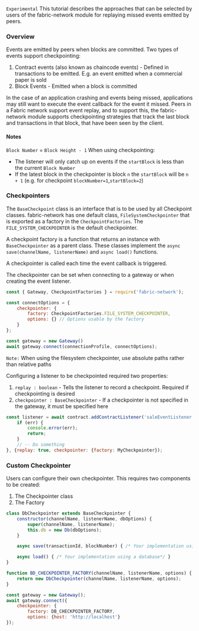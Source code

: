 `Experimental`
This tutorial describes the approaches that can be selected by users of the fabric-network module for replaying missed events emitted by peers.

### Overview

Events are emitted by peers when blocks are committed. Two types of events support checkpointing:
1. Contract events (also known as chaincode events) - Defined in transactions to be emitted. E.g. an event emitted when a commercial paper is sold
2. Block Events - Emitted when a block is committed

In the case of an application crashing and events being missed, applications may still want to execute the event callback for the event it missed. Peers in a Fabric network support event replay, and to support this, the fabric-network module supports checkpointing strategies that track the last block and transactions in that block, that have been seen by the client. 

#### Notes
`Block Number` = `Block Height - 1` 
When using checkpointing:
- The listener will only catch up on events if the `startBlock` is less than the current `Block Number`
- If the latest block in the checkpointer is block `n` the `startBlock` will be `n + 1` (e.g. for checkpoint `blockNumber=1`,`startBlock=2`)

### Checkpointers

The `BaseCheckpoint` class is an interface that is to be used by all Checkpoint classes. fabric-network has one default class, `FileSystemCheckpointer` that is exported as a factory in the `CheckpointFactories`. The `FILE_SYSTEM_CHECKPOINTER` is the default checkpointer.

A checkpoint factory is a function that returns an instance with `BaseCheckpointer` as a parent class. These classes implement the `async save(channelName, listenerName)` and `async load()` functions. 

A checkpointer is called each time the event callback is triggered. 

The checkpointer can be set when connecting to a gateway or when creating the event listener.
```javascript
const { Gateway, CheckpointFactories } = require('fabric-network');

const connectOptions = {
	checkpointer: { 
		factory: CheckpointFactories.FILE_SYSTEM_CHECKPOINTER,
		options: {} // Options usable by the factory
	}
};

const gateway = new Gateway()
await gateway.connect(connectionProfile, connectOptions);
```
`Note:` When using the filesystem checkpointer, use absolute paths rather than relative paths

Configuring a listener to be checkpointed required two properties:
1. `replay : boolean` - Tells the listener to record a checkpoint. Required if checkpointing is desired
2. `checkpointer : BaseCheckpointer` - If a checkpointer is not specified in the gateway, it must be specified here
```javascript
const listener = await contract.addContractListener('saleEventListener', 'sale', (err, event, blockNumber, txId) => {
	if (err) {
		console.error(err);
		return;
	}
	// -- Do something
}, {replay: true, checkpointer: {factory: MyCheckpointer});
```

### Custom Checkpointer

Users can configure their own checkpointer. This requires two components to be created:
1. The Checkpointer class
2. The Factory

```javascript
class DbCheckpointer extends BaseCheckpointer {
	constructor(channelName, listenerName, dbOptions) {
		super(channelName, listenerName);
		this.db = new Db(dbOptions);
	}

	async save(transactionId, blockNumber) { /* Your implementation using a database */ }

	async load() { /* Your implementation using a database*/ }
}

function BD_CHECKPOINTER_FACTORY(channelName, listenerName, options) {
	return new DbCheckpointer(channelName, listenerName, options);
}

const gateway = new Gateway();
await gateway.connect({
	checkpointer: { 
		factory: DB_CHECKPOINTER_FACTORY,
		options: {host: 'http://localhost'}
});
```
